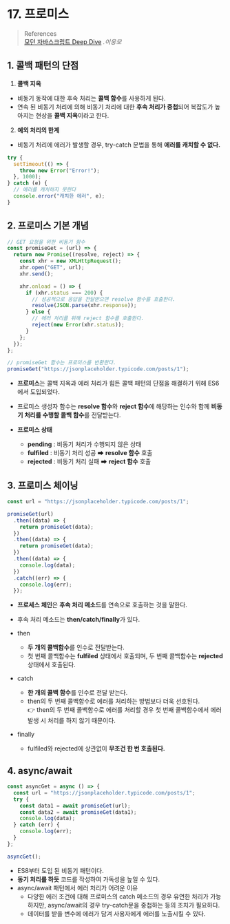 # 17. 프로미스

> References <br> <a href="http://www.yes24.com/Product/Goods/92742567?OzSrank=1">모던 자바스크립트 Deep Dive</a> _.이웅모_

## 1. 콜백 패턴의 단점

1. **콜백 지옥**

- 비동기 동작에 대한 후속 처리는 **콜백 함수**를 사용하게 된다.
- 연속 된 비동기 처리에 의해 비동기 처리에 대한 **후속 처리가 중첩**되어 복잡도가 높아지는 현상을 **콜백 지옥**이라고 한다.

2. **예외 처리의 한계**

- 비동기 처리에 에러가 발생할 경우, try-catch 문법을 통해 **에러를 캐치할 수 없다.**

```javascript
try {
  setTimeout(() => {
    throw new Error("Error!");
  }, 1000);
} catch (e) {
  // 에러를 캐치하지 못한다
  console.error("캐치한 에러", e);
}
```

## 2. 프로미스 기본 개념

```javascript
// GET 요청을 위한 비동기 함수
const promiseGet = (url) => {
  return new Promise((resolve, reject) => {
    const xhr = new XMLHttpRequest();
    xhr.open("GET", url);
    xhr.send();

    xhr.onload = () => {
      if (xhr.status === 200) {
        // 성공적으로 응답을 전달받으면 resolve 함수를 호출한다.
        resolve(JSON.parse(xhr.response));
      } else {
        // 에러 처리를 위해 reject 함수를 호출한다.
        reject(new Error(xhr.status));
      }
    };
  });
};

// promiseGet 함수는 프로미스를 반환한다.
promiseGet("https://jsonplaceholder.typicode.com/posts/1");
```

- **프로미스**는 콜백 지옥과 에러 처리가 힘든 콜백 패턴의 단점을 해결하기 위해 ES6에서 도입되었다.
- 프로미스 생성자 함수는 **resolve 함수**와 **reject 함수**에 해당하는 인수와 함께 **비동기 처리를 수행할 콜백 함수**를 전달받는다.

- **프로미스 상태**
  - **pending** : 비동기 처리가 수행되지 않은 상태
  - **fulfiled** : 비동기 처리 성공 ➡ **resolve 함수** 호출
  - **rejected** : 비동기 처리 실패 ➡ **reject 함수** 호출

## 3. 프로미스 체이닝

```javascript
const url = "https://jsonplaceholder.typicode.com/posts/1";

promiseGet(url)
  .then((data) => {
    return promiseGet(data);
  })
  .then((data) => {
    return promiseGet(data);
  })
  .then((data) => {
    console.log(data);
  })
  .catch((err) => {
    console.log(err);
  });
```

- **프로세스 체인**은 **후속 처리 메소드**를 연속으로 호출하는 것을 말한다.
- 후속 처리 메소드는 **then/catch/finally**가 있다.

- then

  - **두 개의 콜백함수**를 인수로 전달받는다.
  - 첫 번째 콜백함수는 **fulfiled** 상태에서 호출되며, 두 번째 콜백함수는 **rejected** 상태에서 호출된다.

- catch

  - **한 개의 콜백 함수**를 인수로 전달 받는다.
  - then의 두 번째 콜백함수로 에러를 처리하는 방법보다 더욱 선호된다. <br>
    👉 then의 두 번째 콜백함수로 에러를 처리할 경우 첫 번째 콜백함수에서 에러 발생 시 처리를 하지 않기 때문이다.

- finally
  - fulfiled와 rejected에 상관없이 **무조건 한 번 호출된다.**

## 4. async/await

```javascript
const asyncGet = async () => {
  const url = "https://jsonplaceholder.typicode.com/posts/1";
  try {
    const data1 = await promiseGet(url);
    const data2 = await promiseGet(data1);
    console.log(data);
  } catch (err) {
    console.log(err);
  }
};

asyncGet();
```

- ES8부터 도입 된 비동기 패턴이다.
- **동기 처리를 하듯** 코드를 작성하여 가독성을 높일 수 있다.
- async/await 패턴에서 에러 처리가 어려운 이유
  - 다양한 에러 조건에 대해 프로미스의 catch 메소드의 경우 유연한 처리가 가능하지만, async/await의 경우 try-catch문을 중첩하는 등의 조치가 필요하다.
  - 데이터를 받을 변수에 에러가 담겨 사용자에게 에러를 노출시킬 수 있다.
